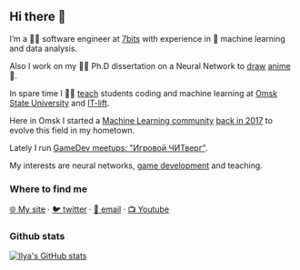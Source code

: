 ## Hi there 👋

I’m a 👨‍💻 software engineer at [7bits](https://7bits.it/) with experience in 🤖 machine learning and data analysis. 

Also I work on my 👨‍🎓 Ph.D dissertation on a Neural Network to [draw](https://t.me/mlglitchart) [anime](http://nijigenka.7bits.it/) 🌸. 

In spare time I 🧙‍♂️ [teach](https://www.youtube.com/@IlyaSiga/videos) students coding and machine learning at [Omsk State University](https://omsu.ru/) and [IT-lift](http://itlift.1der.link/).

Here in Omsk I started a [Machine Learning community](https://vk.com/mlomsk) [back in 2017](https://vk.com/wall-141957789_2) to evolve this field in my hometown.

Lately I run [GameDev meetups: "Игровой ЧИТверг"](https://www.youtube.com/playlist?list=PLXeMZKMKyJI68yXkvtL_qmWTqhPUClrHA).

My interests are neural networks, [game development](https://catinthedark.itch.io/) and teaching.

### Where to find me

[🌐 My site](https://senior-sigan.ru) · [🐦  twitter](https://twitter.com/senior_sigan) · [💌  email](mailto:ilya.siganov@gmail.com) · [📺  Youtube](https://www.youtube.com/channel/UCz5d8og-QZdxBk-_-bI-93g)

### Github stats

[![Ilya's GitHub stats](https://github-readme-stats.vercel.app/api?username=senior-sigan&show_icons=true&theme=tokyonight)](https://github.com/anuraghazra/github-readme-stats)
